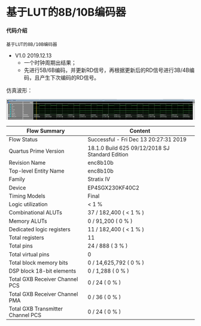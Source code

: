 # 基于LUT的8B/10B编码器

#### 代码介绍
    基于LUT的8B/10B编码器

* V1.0   2019.12.13
    * 一个时钟周期出结果；
    * 先进行5B/6B编码，并更新RD信号，再根据更新后的RD信号进行3B/4B编码，且产生下次编码的RD信号。

仿真波形：

![wave](https://raw.githubusercontent.com/Verdvana/Enc8b10b/master/Simulation/enc8b10b_TB/wave.jpg)


| Flow Summary | Content |
| --- | --- |
| Flow Status | Successful - Fri Dec 13 20:27:31 2019 |
| Quartus Prime Version | 18.1.0 Build 625 09/12/2018 SJ Standard Edition |
| Revision Name | enc8b10b |
| Top-level Entity Name | enc8b10b |
| Family | Stratix IV |
| Device | EP4SGX230KF40C2 |
| Timing Models | Final |
| Logic utilization | < 1 % |
| Combinational ALUTs | 37 / 182,400 ( < 1 % ) |
| Memory ALUTs | 0 / 91,200 ( 0 % ) |
| Dedicated logic registers | 11 / 182,400 ( < 1 % ) |
| Total registers | 11 |
| Total pins | 24 / 888 ( 3 % ) |
| Total virtual pins | 0 |
| Total block memory bits | 0 / 14,625,792 ( 0 % ) |
| DSP block 18-bit elements | 0 / 1,288 ( 0 % ) |
| Total GXB Receiver Channel PCS | 0 / 24 ( 0 % ) |
| Total GXB Receiver Channel PMA | 0 / 36 ( 0 % ) |
| Total GXB Transmitter Channel PCS | 0 / 24 ( 0 % ) |




